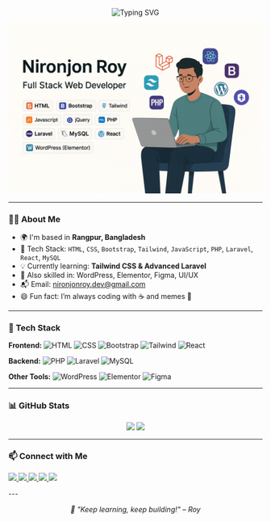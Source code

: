 <!-- Typing Animation (will work properly on GitHub) -->
<p align="center">
  <img src="https://readme-typing-svg.demolab.com?font=Fira+Code&weight=500&pause=1000&color=00C896&width=435&lines=Hey+there!+I'm+Nironjon+Roy+👋;Web+Developer+%7C+Laravel+%7C+React;Frontend+%2B+Backend+Craftsman+%F0%9F%94%A5;Always+Learning+%7C+Always+Coding" alt="Typing SVG" />
</p>

<!-- Your Profile Image -->
<p align="center">
  <a href="https://ibb.co.com/qFsR5G1Y"><img src="nironjon.png" alt="nironjonroy" border="0"></a>
</p>

---

### 🧑‍💻 About Me

- 🌍 I'm based in **Rangpur, Bangladesh**
- 🔧 Tech Stack: `HTML`, `CSS`, `Bootstrap`, `Tailwind`, `JavaScript`, `PHP`, `Laravel`, `React`, `MySQL`
- 💡 Currently learning: **Tailwind CSS & Advanced Laravel**
- 🧠 Also skilled in: WordPress, Elementor, Figma, UI/UX
- 📬 Email: [nironjonroy.dev@gmail.com](mailto:nironjonroy.dev@gmail.com)
- 😄 Fun fact: I’m always coding with ☕ and memes 🤣

---

### 🚀 Tech Stack

**Frontend:**
![HTML](https://img.shields.io/badge/HTML5-E44D26?style=flat&logo=html5&logoColor=white)
![CSS](https://img.shields.io/badge/CSS3-264de4?style=flat&logo=css3&logoColor=white)
![Bootstrap](https://img.shields.io/badge/Bootstrap-6e00ff?style=flat&logo=bootstrap&logoColor=white)
![Tailwind](https://img.shields.io/badge/Tailwind_CSS-38bdf8?style=flat&logo=tailwind-css&logoColor=white)
![React](https://img.shields.io/badge/React-20232A?style=flat&logo=react&logoColor=61DAFB)

**Backend:**
![PHP](https://img.shields.io/badge/PHP-777BB4?style=flat&logo=php&logoColor=white)
![Laravel](https://img.shields.io/badge/Laravel-e74430?style=flat&logo=laravel&logoColor=white)
![MySQL](https://img.shields.io/badge/MySQL-005e86?style=flat&logo=mysql&logoColor=white)

**Other Tools:**
![WordPress](https://img.shields.io/badge/WordPress-21759B?style=flat&logo=wordpress&logoColor=white)
![Elementor](https://img.shields.io/badge/Elementor-92003B?style=flat&logo=elementor&logoColor=white)
![Figma](https://img.shields.io/badge/Figma-F24E1E?style=flat&logo=figma&logoColor=white)

---

### 📊 GitHub Stats

<p align="center">
  <img src="https://github-readme-stats.vercel.app/api?username=nironjonroy&show_icons=true&theme=radical" width="48%" />
  <img src="https://github-readme-streak-stats.herokuapp.com/?user=nironjonroy&theme=radical" width="48%" />
</p>

---

### 📫 Connect with Me
<p align="left">
  <a href="https://facebook.com/yourusername" target="_blank">
    <img src="https://img.shields.io/badge/Facebook-1877F2?style=flat&logo=facebook&logoColor=white" />
  </a>
  <a href="https://linkedin.com/in/yourusername" target="_blank">
    <img src="https://img.shields.io/badge/LinkedIn-0077B5?style=flat&logo=linkedin&logoColor=white" />
  </a>
  <a href="https://github.com/nironjonroy" target="_blank">
    <img src="https://img.shields.io/badge/GitHub-100000?style=flat&logo=github&logoColor=white" />
  </a>
  <a href="https://twitter.com/yourusername" target="_blank">
    <img src="https://img.shields.io/badge/Twitter-1DA1F2?style=flat&logo=twitter&logoColor=white" />
  </a>
  <a href="https://wa.me/8801xxxxxxxxx" target="_blank">
    <img src="https://img.shields.io/badge/WhatsApp-25D366?style=flat&logo=whatsapp&logoColor=white" />
  </a>
</p>
---

<p align="center"><i>🌱 "Keep learning, keep building!" – Roy</i></p>
